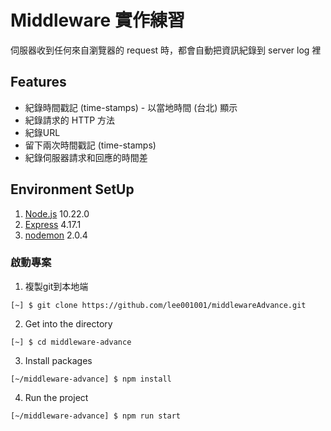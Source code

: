 # Middleware 實作練習
伺服器收到任何來自瀏覽器的 request 時，都會自動把資訊紀錄到 server log 裡

## Features
- 紀錄時間戳記 (time-stamps) - 以當地時間 (台北) 顯示
- 紀錄請求的 HTTP 方法
- 紀錄URL
- 留下兩次時間戳記 (time-stamps)
- 紀錄伺服器請求和回應的時間差

## Environment SetUp
1. [Node.js](https://nodejs.org/en/) 10.22.0
2. [Express](https://expressjs.com/en/starter/installing.html) 4.17.1
3. [nodemon](https://nodemon.io/) 2.0.4

### 啟動專案
1. 複製git到本地端
```
[~] $ git clone https://github.com/lee001001/middlewareAdvance.git
```

2. Get into the directory
```
[~] $ cd middleware-advance
```

3. Install packages
```
[~/middleware-advance] $ npm install
```

4. Run the project
```
[~/middleware-advance] $ npm run start
```